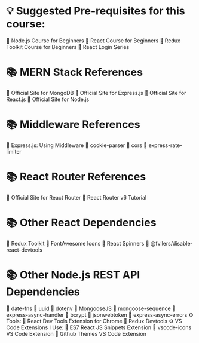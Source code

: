 # 💡 Suggested Pre-requisites for this course:
🔗 Node.js Course for Beginners
🔗 React Course for Beginners
🔗 Redux Toolkit Course for Beginners
🔗 React Login Series
# 📚 MERN Stack References
🔗 Official Site for MongoDB
🔗 Official Site for Express.js
🔗 Official Site for React.js
🔗 Official Site for Node.js
 # 📚 Middleware References
🔗 Express.js: Using Middleware
🔗 cookie-parser
🔗 cors
🔗 express-rate-limiter
# 📚 React Router References
🔗 Official Site for React Router
🔗 React Router v6 Tutorial
# 📚 Other React Dependencies
🔗 Redux Toolkit
🔗 FontAwesome Icons
🔗 React Spinners
🔗 @fvilers/disable-react-devtools
# 📚 Other Node.js REST API Dependencies
🔗 date-fns
🔗 uuid
🔗 dotenv
🔗 MongooseJS
🔗 mongoose-sequence
🔗 express-async-handler
🔗 bcrypt
🔗 jsonwebtoken
🔗 express-async-errors
⚙ Tools:
🔗 React Dev Tools Extension for Chrome
🔗 Redux Devtools
⚙ VS Code Extensions I Use:
🔗 ES7 React JS Snippets Extension
🔗 vscode-icons VS Code Extension
🔗 Github Themes VS Code Extension

